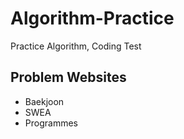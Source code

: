# Algorithm-Practice

Practice Algorithm, Coding Test

## Problem Websites
* Baekjoon<br>
* SWEA<br>
* Programmes<br>
